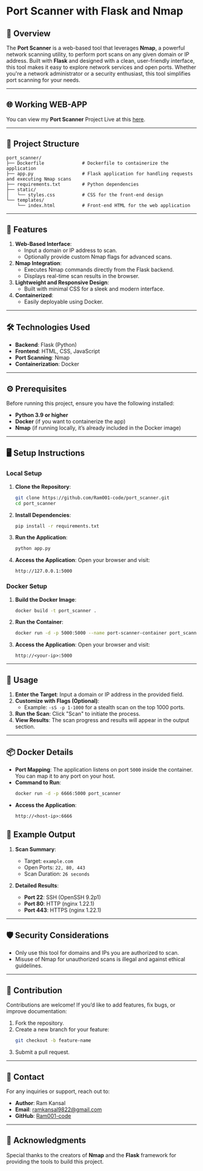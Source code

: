 # Port Scanner with Flask and Nmap

## 📖 Overview

The **Port Scanner** is a web-based tool that leverages **Nmap**, a powerful network scanning utility, to perform port scans on any given domain or IP address. Built with **Flask** and designed with a clean, user-friendly interface, this tool makes it easy to explore network services and open ports. Whether you're a network administrator or a security enthusiast, this tool simplifies port scanning for your needs.

---

## 🌐 Working WEB-APP

You can view my **Port Scanner** Project Live at this [here](https://ports.ramksites.site/).

---

## 📂 Project Structure

```
port_scanner/
├── Dockerfile              # Dockerfile to containerize the application
├── app.py                  # Flask application for handling requests and executing Nmap scans
├── requirements.txt        # Python dependencies
├── static/
│   └── styles.css          # CSS for the front-end design
└── templates/
    └── index.html          # Front-end HTML for the web application
```

---

## 🚀 Features

1. **Web-Based Interface**:
   - Input a domain or IP address to scan.
   - Optionally provide custom Nmap flags for advanced scans.
2. **Nmap Integration**:
   - Executes Nmap commands directly from the Flask backend.
   - Displays real-time scan results in the browser.
3. **Lightweight and Responsive Design**:
   - Built with minimal CSS for a sleek and modern interface.
4. **Containerized**:
   - Easily deployable using Docker.

---

## 🛠️ Technologies Used

- **Backend**: Flask (Python)
- **Frontend**: HTML, CSS, JavaScript
- **Port Scanning**: Nmap
- **Containerization**: Docker

---

## ⚙️ Prerequisites

Before running this project, ensure you have the following installed:

- **Python 3.9 or higher**
- **Docker** (if you want to containerize the app)
- **Nmap** (if running locally, it’s already included in the Docker image)

---

## 🖥️ Setup Instructions

### Local Setup

1. **Clone the Repository**:
   ```bash
   git clone https://github.com/Ram001-code/port_scanner.git
   cd port_scanner
   ```

2. **Install Dependencies**:
   ```bash
   pip install -r requirements.txt
   ```

3. **Run the Application**:
   ```bash
   python app.py
   ```

4. **Access the Application**:
   Open your browser and visit:
   ```
   http://127.0.0.1:5000
   ```

### Docker Setup

1. **Build the Docker Image**:
   ```bash
   docker build -t port_scanner .
   ```

2. **Run the Container**:
   ```bash
   docker run -d -p 5000:5000 --name port-scanner-container port_scanner
   ```

3. **Access the Application**:
   Open your browser and visit:
   ```
   http://<your-ip>:5000
   ```

---

## 🧰 Usage

1. **Enter the Target**: Input a domain or IP address in the provided field.
2. **Customize with Flags (Optional)**:
   - Example: `-sS -p 1-1000` for a stealth scan on the top 1000 ports.
3. **Run the Scan**: Click "Scan" to initiate the process.
4. **View Results**: The scan progress and results will appear in the output section.

---

## 📦 Docker Details

- **Port Mapping**: The application listens on port `5000` inside the container. You can map it to any port on your host.
- **Command to Run**:
   ```bash
   docker run -d -p 6666:5000 port_scanner
   ```
- **Access the Application**:
   ```
   http://<host-ip>:6666
   ```


## 📄 Example Output

1. **Scan Summary**:
   - Target: `example.com`
   - Open Ports: `22, 80, 443`
   - Scan Duration: `26 seconds`

2. **Detailed Results**:
   - **Port 22**: SSH (OpenSSH 9.2p1)
   - **Port 80**: HTTP (nginx 1.22.1)
   - **Port 443**: HTTPS (nginx 1.22.1)

---

## 🛡️ Security Considerations

- Only use this tool for domains and IPs you are authorized to scan.
- Misuse of Nmap for unauthorized scans is illegal and against ethical guidelines.

---

## 🤝 Contribution

Contributions are welcome! If you’d like to add features, fix bugs, or improve documentation:

1. Fork the repository.
2. Create a new branch for your feature:
   ```bash
   git checkout -b feature-name
   ```
3. Submit a pull request.

---

## 📧 Contact

For any inquiries or support, reach out to:

- **Author**: Ram Kansal
- **Email**: ramkansal9822@gmail.com
- **GitHub**: [Ram001-code](https://github.com/Ram001-code)

---

## 🌟 Acknowledgments

Special thanks to the creators of **Nmap** and the **Flask** framework for providing the tools to build this project.